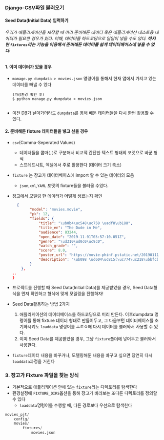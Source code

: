 ### Django-CSV파일 불러오기

#### Seed Data(Initial Data) 입력하기

###### 우리가 애플리케이션을 제작할 때 미리 준비해둔 데이터 혹은 애플리케이션 테스트용 데이터가 필요한 경우가 있다. 이때, 데이터를 하드코딩으로 일일이 넣을 수도 있다. **하지만 `fixtures`라는 기능을 이용해서 준비해둔 데이터를 쉽게 데이터베이스에 넣을 수 있다.**



#### 1. 이미 데이터가 있을 경우

- `manage.py dumpdata > movies.json` 명령어를 통해서 현재 앱에서 가지고 있는 데이터를 빼낼 수 있다

  ```shell
  (가상환경 확인 후)
  $ python manage.py dumpdata > movies.json
  
  
  ```

  

- 이전 DB가 날아가더라도 `dumpdata`를 통해 빼둔 데이터들을 다시 한번 활용할 수 있다.

#### 2. 준비해둔 fixture 데이터들을 넣고 싶을 경우

- `csv`(Comma-Seperated Values)
  - 데이터들을 콤마(`,`)로 구분해서 비교적 간단한 텍스트 형태의 포맷으로 바꾼 형식
  - 스프레드시트, 엑셀에서 주로 활용한다 (데이터 크기 축소)

- `fixture` 는 장고가 데이터베이스에 import 할 수 있는 데이터의 모음

  - `json`,`xml`,`YAML` 포맷의 fixture들을 불러올 수있다.

- 장고에서 모델링 한 데이터가 어떻게 생겼는지 확인

  ```json
    {
          "model": "movies.movie",
          "pk": 12,
          "fields": {
              "title": "\ub0b4\uc548\uc758 \uadf8\ub188",
              "title_en": "The Dude in Me",
              "audience": 83244,
              "open_date": "2019-11-01T03:57:10.051Z",
              "genre": "\ud310\ud0c0\uc9c0",
              "watch_grade": "",
              "score": 8.0,
              "poster_url": "https://movie-phinf.pstatic.net/20190111_8/1547187739117rx7uW_JPEG/movie_image.jpg",
              "description": "\ub098 \ud604\uc815(\uc774\uc218\ubbfc)\uc744 \ub9cc\ub098\uac8c \ub418\ub294\ub370...?\ub300\uc720\uc7bc\uc758 \ud5a5\uc5f0, \ub10c \uc774\ubbf8 \uc6c3\uace0 \uc788\ub2e4!"
          }
      },
  ..
  }
  ```

  

- 프로젝트를 진행할 때 Seed Data(Initial Data)를 제공받았을 경우, Seed Data형식을 먼저 확인하고 형식에 맞게 모델링을 진행하자!
- Seed Data활용하는 방법 2가지
  	1. 애플리케이션의 데이터베이스를 하드코딩으로 미리 만든다. 이후dumpdata 명령어를 통해 fixture 데이터 형태로 만들어두고, 그 다음부턴 데이터베이스를 초기화시켜도 `loaddata` 명령어를 ㅗㅌㅇ해 다시 데이터를 불러와서 사용할 수 있다.
   	2. 이미 Seed Data를 제공받았을 경우, 그냥 `fixture`폴더에 넣어두고 불러와서 사용한다.
- `fixture`데이터 내용을 바꾸거나, 모델링해둔 내용을 바꾸고 싶으면 당연히 다시 `loaddata`과정을 거친다



### 3. 장고가 Fixture 파일을 찾는 방식

- 기본적으로 애플리케이션 안에 있는 `fixture`라는 디렉토리를 탐색한다
- 환경설정에 `FIXTURE_DIRS`옵션을 통해 장고가 바라보는 또다른 디렉토리를 정의할 수 있다
  - `loaddata`명령어를 수행할 때, 다른 경로보다 우선으로 탐색한다

```python
movies_pjt/
	config/
    movies/
    	fixtures/
        	movies.json
```





